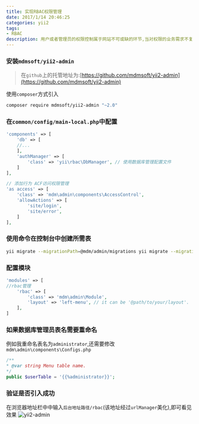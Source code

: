 ```yaml
---
title: 实现RBAC权限管理
date: 2017/1/14 20:46:25
categories: yii2
tags: 
- RBAC
description: 用户或者管理员的权限控制属于网站不可或缺的环节,当对权限的业务需求不复杂时,为避免重复造轮子,可直接引用第三方库,本文引入yii2-admin实现RBAC的权利控制与管理
---
```

### 安装`mdmsoft/yii2-admin`
>在`github`上的托管地址为:[https://github.com/mdmsoft/yii2-admin](https://github.com/mdmsoft/yii2-admin)

使用`composer`方式引入
```bash
composer require mdmsoft/yii2-admin "~2.0"
```

### 在`common/config/main-local.php`中配置

```php
'components' => [
	'db' => [
	//...
	],
	'authManager' => [
		'class' => 'yii\rbac\DbManager', // 使用数据库管理配置文件
	]
],

// 添加行为 ACF访问权限管理
'as access' => [
	'class' => 'mdm\admin\components\AccessControl',
	'allowActions' => [
		'site/login',
		'site/error',
	]
],
```
### 使用命令在控制台中创建所需表
```bash
yii migrate --migrationPath=@mdm/admin/migrations yii migrate --migrationPath=@yii/rbac/migrations
```
### 配置模块
```php
'modules' => [
//rbac管理
	'rbac' => [
		'class' => 'mdm\admin\Module',
		'layout' => 'left-menu', // it can be '@path/to/your/layout'.
	],
]
```
### 如果数据库管理员表名需要重命名
例如我重命名表名为`administrator`,还需要修改`mdm\admin\components\Configs.php`

```php
/**
* @var string Menu table name.
*/
public $userTable = '{{%administrator}}';
```

### 验证是否引入成功
在浏览器地址栏中中输入`后台地址路径/rbac`(该地址经过`urlManager`美化),即可看见效果
![yii2-admin](http://ooqid2far.bkt.clouddn.com/yii2-admin.png)







